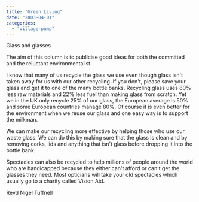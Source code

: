 ```yaml
---
title: "Green Living"
date: "2003-04-01"
categories: 
  - "village-pump"
---
```


Glass and glasses

The aim of this column is to publicise good ideas for both the committed and the reluctant environmentalist.

I know that many of us recycle the glass we use even though glass isn't taken away for us with our other recycling. If you don't, please save your glass and get it to one of the many bottle banks. Recycling glass uses 80% less raw materials and 22% less fuel than making glass from scratch. Yet we in the UK only recycle 25% of our glass, the European average is 50% and some European countries manage 80%. Of course it is even better for the environment when we reuse our glass and one easy way is to support the milkman.

We can make our recycling more effective by helping those who use our waste glass. We can do this by making sure that the glass is clean and by removing corks, lids and anything that isn't glass before dropping it into the bottle bank.

Spectacles can also be recycled to help millions of people around the world who are handicapped because they either can't afford or can't get the glasses they need. Most opticians will take your old spectacles which usually go to a charity called Vision Aid.

Revd Nigel Tuffnell
